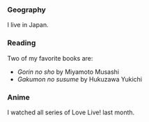 ### Geography

I live in Japan.

### Reading

Two of my favorite books are:
- *Gorin no sho* by Miyamoto Musashi
- *Gakumon no susume* by Hukuzawa Yukichi

### Anime

I watched all series of Love Live! last month.
